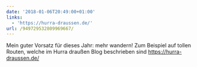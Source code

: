 ```yaml
---
date: '2018-01-06T20:49:00+01:00'
links:
  - 'https://hurra-draussen.de/'
url: /949729532809969667/
---
```

Mein guter Vorsatz für dieses Jahr: mehr wandern! Zum Beispiel auf tollen Routen, welche im Hurra draußen Blog beschrieben sind https://hurra-draussen.de/
